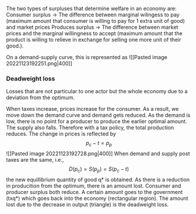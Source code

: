 The two types of surpluses that determine welfare in an economy are:
Consumer surplus -> The difference between marginal wilingess to pay (maximum amount that consumer is willing to pay for 1 extra unit of good) and market prices
Produces surplus -> The difference between market prices and the marginal willingness to accept (maximum amount that the product is willing to relieve in exchange for selling one more unit of their good.).

On a demand-supply curve, this  is represented as 
![[Pasted image 20221123192251.png|400]]
### Deadweight loss

Losses that are not particular to one actor but the whole economy due to a deviation from the optimum. 

When taxes increase, prices increase for the consumer. As a result, we move down the demand curve and demand gets reduced. As the demand is low, there is no point for a producer to produce the earlier optimal amount. The supply also falls. Therefore with a tax policy, the total production reduces. The   change in prices is reflected by 
$$p_c-t=p_p$$
![[Pasted image 20221123192728.png|400]]
When demand and supply post taxes are the same, i.e., $$D(p_c)=S(p_p)=S(p_c-t)$$ the new equillibrium quantity of good q* is obtained. As there is a reduction in   producition from the optimum, there is an amount lost. Consumer and producer surplus both reduce. A certain amount goes to the government (txq*) which goes back into the economy (rectangular region). The amount lost due to the decrease in output (triangle) is the deadweight loss.
